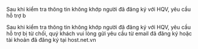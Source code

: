 Sau khi kiểm tra thông tin không khớp người đã đăng ký với HQV, yêu cầu hỗ trợ b

Sau khi kiểm tra thông tin không khớp người đã đăng ký với HQV, yêu cầu hỗ trợ bị từ chối, quý khách vui lòng gửi yêu cầu từ email đã đăng ký hoặc tài khoản đã đăng ký tại host.net.vn  